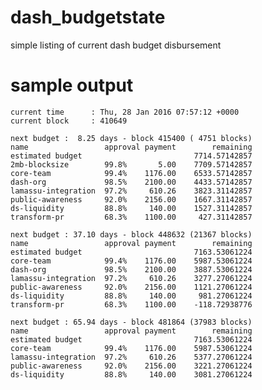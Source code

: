 # dash_budgetstate
simple listing of current dash budget disbursement

# sample output

    current time      : Thu, 28 Jan 2016 07:57:12 +0000
    current block     : 410649
    
    next budget :  8.25 days - block 415400 ( 4751 blocks)
    name                 approval payment        remaining
    estimated budget                         7714.57142857 
    2mb-blocksize        99.8%       5.00    7709.57142857
    core-team            99.4%    1176.00    6533.57142857
    dash-org             98.5%    2100.00    4433.57142857
    lamassu-integration  97.2%     610.26    3823.31142857
    public-awareness     92.0%    2156.00    1667.31142857
    ds-liquidity         88.8%     140.00    1527.31142857
    transform-pr         68.3%    1100.00     427.31142857
    
    next budget : 37.10 days - block 448632 (21367 blocks)
    name                 approval payment        remaining
    estimated budget                         7163.53061224 
    core-team            99.4%    1176.00    5987.53061224
    dash-org             98.5%    2100.00    3887.53061224
    lamassu-integration  97.2%     610.26    3277.27061224
    public-awareness     92.0%    2156.00    1121.27061224
    ds-liquidity         88.8%     140.00     981.27061224
    transform-pr         68.3%    1100.00    -118.72938776
    
    next budget : 65.94 days - block 481864 (37983 blocks)
    name                 approval payment        remaining
    estimated budget                         7163.53061224 
    core-team            99.4%    1176.00    5987.53061224
    lamassu-integration  97.2%     610.26    5377.27061224
    public-awareness     92.0%    2156.00    3221.27061224
    ds-liquidity         88.8%     140.00    3081.27061224
